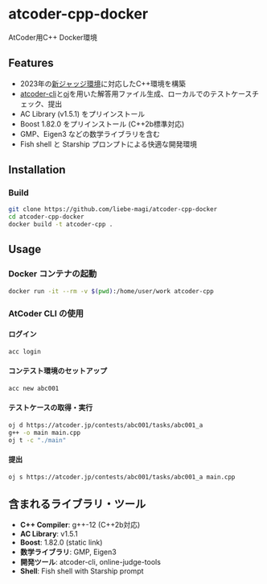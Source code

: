 # atcoder-cpp-docker

AtCoder用C++ Docker環境

## Features

- 2023年の[新ジャッジ環境](https://img.atcoder.jp/file/language-update/language-list.html)に対応したC++環境を構築
- [atcoder-cli](https://github.com/Tatamo/atcoder-cli)と[oj](https://github.com/online-judge-tools/oj)を用いた解答用ファイル生成、ローカルでのテストケースチェック、提出
- AC Library (v1.5.1) をプリインストール
- Boost 1.82.0 をプリインストール (C++2b標準対応)
- GMP、Eigen3 などの数学ライブラリを含む
- Fish shell と Starship プロンプトによる快適な開発環境

## Installation

### Build

```bash
git clone https://github.com/liebe-magi/atcoder-cpp-docker
cd atcoder-cpp-docker
docker build -t atcoder-cpp .
```

## Usage

### Docker コンテナの起動

```bash
docker run -it --rm -v $(pwd):/home/user/work atcoder-cpp
```

### AtCoder CLI の使用

#### ログイン

```bash
acc login
```

#### コンテスト環境のセットアップ

```bash
acc new abc001
```

#### テストケースの取得・実行

```bash
oj d https://atcoder.jp/contests/abc001/tasks/abc001_a
g++ -o main main.cpp
oj t -c "./main"
```

#### 提出

```bash
oj s https://atcoder.jp/contests/abc001/tasks/abc001_a main.cpp
```

## 含まれるライブラリ・ツール

- **C++ Compiler**: g++-12 (C++2b対応)
- **AC Library**: v1.5.1
- **Boost**: 1.82.0 (static link)
- **数学ライブラリ**: GMP, Eigen3
- **開発ツール**: atcoder-cli, online-judge-tools
- **Shell**: Fish shell with Starship prompt
